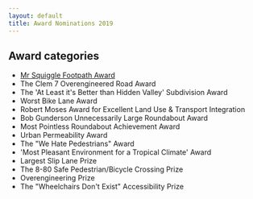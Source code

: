 ```yaml
---
layout: default
title: Award Nominations 2019
---
```


## Award categories
- [Mr Squiggle Footpath Award](../queenslandtransportawards/footpath)
- The Clem 7 Overengineered Road Award
- The 'At Least it's Better than Hidden Valley' Subdivision Award
- Worst Bike Lane Award
- Robert Moses Award for Excellent Land Use & Transport Integration
- Bob Gunderson Unnecessarily Large Roundabout Award
- Most Pointless Roundabout Achievement Award
- Urban Permeability Award
- The "We Hate Pedestrians" Award
- 'Most Pleasant Environment for a Tropical Climate' Award
- Largest Slip Lane Prize
- The 8-80 Safe Pedestrian/Bicycle Crossing Prize
- Overengineering Prize
- The "Wheelchairs Don't Exist" Accessibility Prize

